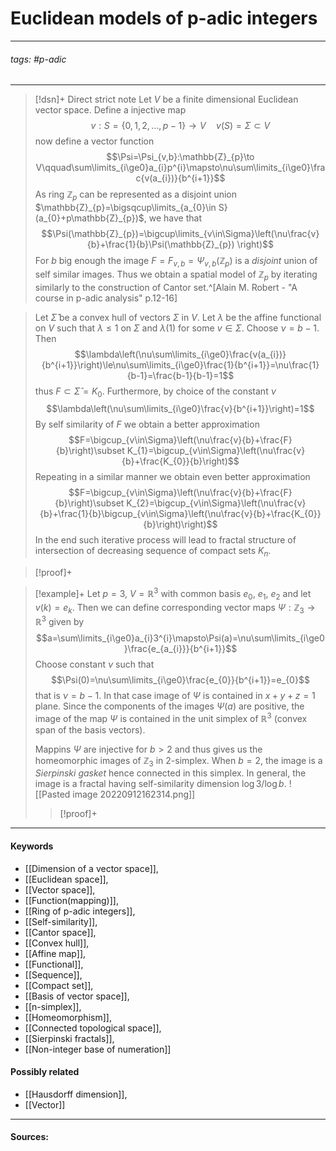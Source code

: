 # Euclidean models of p-adic integers
***
###### tags: #p-adic 
***
>[!dsn]+ Direct strict note
>Let $V$ be a finite dimensional Euclidean vector space. Define a injective map
>$$v:S=\{0,1,2,\dots,p-1\}\to V\quad v(S)=\Sigma\subset V$$
>now define a vector function
>$$\Psi=\Psi_{v,b}:\mathbb{Z}_{p}\to V\qquad\sum\limits_{i\ge0}a_{i}p^{i}\mapsto\nu\sum\limits_{i\ge0}\frac{v(a_{i})}{b^{i+1}}$$
>As ring $\mathbb{Z}_{p}$ can be represented as a disjoint union $\mathbb{Z}_{p}=\bigsqcup\limits_{a_{0}\in S}(a_{0}+p\mathbb{Z}_{p})$, we have that
>$$\Psi(\mathbb{Z}_{p})=\bigcup\limits_{v\in\Sigma}\left(\nu\frac{v}{b}+\frac{1}{b}\Psi(\mathbb{Z}_{p}) \right)$$
>For $b$ big enough the image $F=F_{v,b}=\Psi_{v,b}(\mathbb{Z}_{p})$ is a *disjoint* union of self similar images. Thus we obtain a spatial model of $\mathbb{Z}_{p}$ by iterating similarly to the construction of Cantor set.^[Alain M. Robert - "A course in p-adic analysis" p.12-16]

>Let $\widehat{\Sigma}$ be a convex hull of vectors $\Sigma$ in $V$. Let $\lambda$ be the affine functional on $V$ such that $\lambda\le1$ on $\Sigma$ and $\lambda(1)$ for some $v\in\Sigma$. Choose $\nu=b-1$. Then
>$$\lambda\left(\nu\sum\limits_{i\ge0}\frac{v(a_{i})}{b^{i+1}}\right)\le\nu\sum\limits_{i\ge0}\frac{1}{b^{i+1}}=\nu\frac{1}{b-1}=\frac{b-1}{b-1}=1$$
>thus $F\subset\widehat{\Sigma}=K_{0}$. Furthermore, by choice of the constant $\nu$
>$$\lambda\left(\nu\sum\limits_{i\ge0}\frac{v}{b^{i+1}}\right)=1$$
>By self similarity of $F$ we obtain a better approximation
>$$F=\bigcup_{v\in\Sigma}\left(\nu\frac{v}{b}+\frac{F}{b}\right)\subset K_{1}=\bigcup_{v\in\Sigma}\left(\nu\frac{v}{b}+\frac{K_{0}}{b}\right)$$
>Repeating in a similar manner we obtain even better approximation
>$$F=\bigcup_{v\in\Sigma}\left(\nu\frac{v}{b}+\frac{F}{b}\right)\subset K_{2}=\bigcup_{v\in\Sigma}\left(\nu\frac{v}{b}+\frac{1}{b}\bigcup_{v\in\Sigma}\left(\nu\frac{v}{b}+\frac{K_{0}}{b}\right)\right)$$
>In the end such iterative process will lead to fractal structure of intersection of decreasing sequence of compact sets $K_{n}$. 

>[!proof]+
>

>[!example]+ 
>Let $p=3$, $V=\mathbb{R}^{3}$ with common basis $e_{0}$, $e_{1}$, $e_{2}$ and let $v(k)=e_{k}$. Then we can define corresponding vector maps $\Psi:\mathbb{Z}_{3}\to\mathbb{R}^{3}$ given by
>$$a=\sum\limits_{i\ge0}a_{i}3^{i}\mapsto\Psi(a)=\nu\sum\limits_{i\ge0}\frac{e_{a_{i}}}{b^{i+1}}$$
>Choose constant $\nu$ such that
>$$\Psi(0)=\nu\sum\limits_{i\ge0}\frac{e_{0}}{b^{i+1}}=e_{0}$$
>that is $\nu=b-1$. In that case image of $\Psi$ is contained in $x+y+z=1$ plane. Since the components of the images $\Psi(a)$ are positive, the image of the map $\Psi$ is contained in the unit simplex of $\mathbb{R}^{3}$ (convex span of the basis vectors).
>
>Mappins $\Psi$ are injective for $b>2$ and thus gives us the homeomorphic images of $\mathbb{Z}_{3}$ in $2$-simplex. When $b=2$, the image is a *Sierpinski gasket* hence connected in this simplex. In general, the image is a fractal having self-similarity dimension $\log3/\log b$.
>![[Pasted image 20220912162314.png]]
>>[!proof]+
>>
>>



***
#### Keywords
- [[Dimension of a vector space]],
- [[Euclidean space]],
- [[Vector space]],
- [[Function(mapping)]],
- [[Ring of p-adic integers]],
- [[Self-similarity]],
- [[Cantor space]],
- [[Convex hull]],
- [[Affine map]],
- [[Functional]],
- [[Sequence]],
- [[Compact set]],
- [[Basis of vector space]],
- [[n-simplex]],
- [[Homeomorphism]],
- [[Connected topological space]],
- [[Sierpinski fractals]],
- [[Non-integer base of numeration]]
#### Possibly related
- [[Hausdorff dimension]],
- [[Vector]]
***
#### Sources: